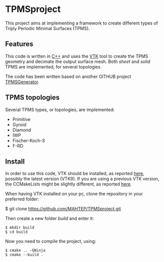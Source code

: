 # TPMSproject
This project aims at implementing a framework to create different types of Triply Periodic Minimal Surfaces (TPMS).

## Features
This code is written in [C++](https://isocpp.org/) and uses the [VTK](https://vtk.org/) tool to create the TPMS geometry and decimate the output surface mesh.
Both *sheet* and *solid* TPMS are implemented, for several topologies.

The code has been written based on another GITHUB project [TPMSGenerator](https://github.com/EGajetti/TPMSgenerator).

## TPMS topologies
Several TPMS types, or topologies, are implemented: 
- Primitive
- Gyroid
- Diamond
- IWP
- Fischer-Koch-S
- F-RD

## Install
In order to use this code, VTK should be installed, as reported [here](https://gitlab.kitware.com/vtk/vtk/-/blob/v9.2.6/Documentation/dev/build.md#building-vtk), possibly the latest version (VTK9). If you are using a previous VTK version, the CCMakeLists might be slightly different, as reported [here](https://vtk.org/doc/nightly/html/md__builds_gitlab-kitware-sciviz-ci_Documentation_Doxygen_ModuleMigration.html).

When having VTK installed on your pc, clone the repository in your preferred folder:

$ git clone https://github.com/MAHTEP/TPMSproject.git

Then create a new folder *build* and enter it:
```
$ mkdir build
$ cd build
```
Now you need to compile the project, using:
```
$ cmake .. -GNinja
$ cmake --build .
```
